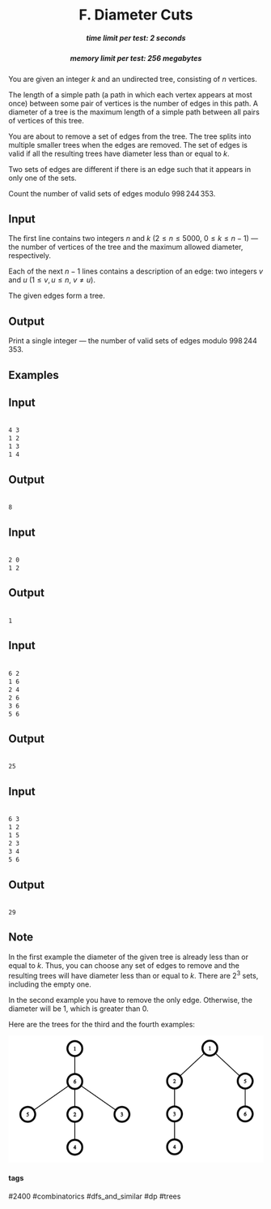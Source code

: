 <h1 style='text-align: center;'> F. Diameter Cuts</h1>

<h5 style='text-align: center;'>time limit per test: 2 seconds</h5>
<h5 style='text-align: center;'>memory limit per test: 256 megabytes</h5>

You are given an integer $k$ and an undirected tree, consisting of $n$ vertices.

The length of a simple path (a path in which each vertex appears at most once) between some pair of vertices is the number of edges in this path. A diameter of a tree is the maximum length of a simple path between all pairs of vertices of this tree.

You are about to remove a set of edges from the tree. The tree splits into multiple smaller trees when the edges are removed. The set of edges is valid if all the resulting trees have diameter less than or equal to $k$.

Two sets of edges are different if there is an edge such that it appears in only one of the sets.

Count the number of valid sets of edges modulo $998\,244\,353$.

## Input

The first line contains two integers $n$ and $k$ ($2 \le n \le 5000$, $0 \le k \le n - 1$) — the number of vertices of the tree and the maximum allowed diameter, respectively.

Each of the next $n-1$ lines contains a description of an edge: two integers $v$ and $u$ ($1 \le v, u \le n$, $v \neq u$).

The given edges form a tree.

## Output

Print a single integer — the number of valid sets of edges modulo $998\,244\,353$.

## Examples

## Input


```

4 3
1 2
1 3
1 4

```
## Output


```

8

```
## Input


```

2 0
1 2

```
## Output


```

1

```
## Input


```

6 2
1 6
2 4
2 6
3 6
5 6

```
## Output


```

25

```
## Input


```

6 3
1 2
1 5
2 3
3 4
5 6

```
## Output


```

29

```
## Note

In the first example the diameter of the given tree is already less than or equal to $k$. Thus, you can choose any set of edges to remove and the resulting trees will have diameter less than or equal to $k$. There are $2^3$ sets, including the empty one.

In the second example you have to remove the only edge. Otherwise, the diameter will be $1$, which is greater than $0$.

Here are the trees for the third and the fourth examples: 

 ![](images/b32002c8fe21ac9d1296f3e4664b38c1d955c580.png) 

#### tags 

#2400 #combinatorics #dfs_and_similar #dp #trees 